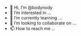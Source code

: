 - 👋 Hi, I’m @bodynody
- 👀 I’m interested in ...
- 🌱 I’m currently learning ...
- 💞️ I’m looking to collaborate on ...
- 📫 How to reach me ...

<!---
bodynody/bodynody is a ✨ special ✨ repository because its `README.md` (this file) appears on your GitHub profile.
You can click the Preview link to take a look at your changes.
--->
